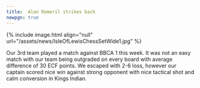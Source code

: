 ```yaml
---
title:  Alan Romeril strikes back
newpgn: true
---
```


{% include image.html align="null" url="/assets/news/IsleOfLewisChessSetWide1.jpg" %}

Our 3rd team played a match against BBCA 1 this week. It was not an easy match with our team being outgraded on every board with average difference of 30 ECF points. We escaped with 2-6 loss, however our captain scored nice win against strong opponent with nice tactical shot and calm conversion in Kings Indian.



<div id="board1" style="width: 800px; margin-top: 20px; margin-bottom: 20px;"></div>
<script>
  var cfg = { position: 'start', pgnFile: '/assets/news/alan_game.pgn', locale: 'en', pieceStyle: 'merida', orientation: 'white', theme: 'chesscom', scrollable: true, movesHeight: '540px'};
  var board = pgnView('board1', cfg);
</script>

